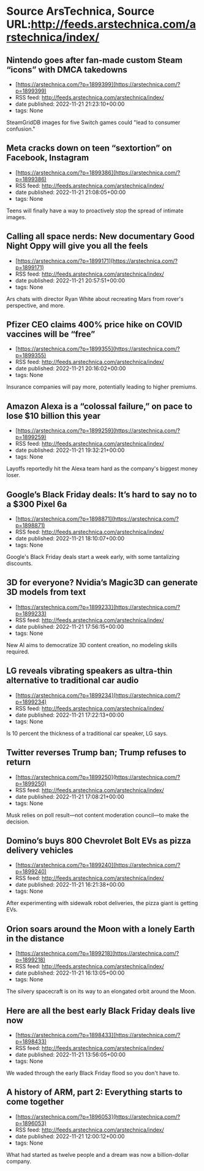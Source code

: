 # Source ArsTechnica, Source URL:http://feeds.arstechnica.com/arstechnica/index/

## Nintendo goes after fan-made custom Steam “icons” with DMCA takedowns
 - [https://arstechnica.com/?p=1899399](https://arstechnica.com/?p=1899399)
 - RSS feed: http://feeds.arstechnica.com/arstechnica/index/
 - date published: 2022-11-21 21:23:10+00:00
 - tags: None

SteamGridDB images for five Switch games could "lead to consumer confusion."

## Meta cracks down on teen “sextortion” on Facebook, Instagram
 - [https://arstechnica.com/?p=1899386](https://arstechnica.com/?p=1899386)
 - RSS feed: http://feeds.arstechnica.com/arstechnica/index/
 - date published: 2022-11-21 21:08:05+00:00
 - tags: None

Teens will finally have a way to proactively stop the spread of intimate images.

## Calling all space nerds: New documentary Good Night Oppy will give you all the feels
 - [https://arstechnica.com/?p=1899171](https://arstechnica.com/?p=1899171)
 - RSS feed: http://feeds.arstechnica.com/arstechnica/index/
 - date published: 2022-11-21 20:57:51+00:00
 - tags: None

Ars chats with director Ryan White about recreating Mars from rover's perspective, and more.

## Pfizer CEO claims 400% price hike on COVID vaccines will be “free”
 - [https://arstechnica.com/?p=1899355](https://arstechnica.com/?p=1899355)
 - RSS feed: http://feeds.arstechnica.com/arstechnica/index/
 - date published: 2022-11-21 20:16:02+00:00
 - tags: None

Insurance companies will pay more, potentially leading to higher premiums.

## Amazon Alexa is a “colossal failure,” on pace to lose $10 billion this year
 - [https://arstechnica.com/?p=1899259](https://arstechnica.com/?p=1899259)
 - RSS feed: http://feeds.arstechnica.com/arstechnica/index/
 - date published: 2022-11-21 19:32:21+00:00
 - tags: None

Layoffs reportedly hit the Alexa team hard as the company's biggest money loser.

## Google’s Black Friday deals: It’s hard to say no to a $300 Pixel 6a
 - [https://arstechnica.com/?p=1898871](https://arstechnica.com/?p=1898871)
 - RSS feed: http://feeds.arstechnica.com/arstechnica/index/
 - date published: 2022-11-21 18:10:07+00:00
 - tags: None

Google's Black Friday deals start a week early, with some tantalizing discounts.

## 3D for everyone? Nvidia’s Magic3D can generate 3D models from text
 - [https://arstechnica.com/?p=1899233](https://arstechnica.com/?p=1899233)
 - RSS feed: http://feeds.arstechnica.com/arstechnica/index/
 - date published: 2022-11-21 17:56:15+00:00
 - tags: None

New AI aims to democratize 3D content creation, no modeling skills required.

## LG reveals vibrating speakers as ultra-thin alternative to traditional car audio
 - [https://arstechnica.com/?p=1899234](https://arstechnica.com/?p=1899234)
 - RSS feed: http://feeds.arstechnica.com/arstechnica/index/
 - date published: 2022-11-21 17:22:13+00:00
 - tags: None

Is 10 percent the thickness of a traditional car speaker, LG says.

## Twitter reverses Trump ban; Trump refuses to return
 - [https://arstechnica.com/?p=1899250](https://arstechnica.com/?p=1899250)
 - RSS feed: http://feeds.arstechnica.com/arstechnica/index/
 - date published: 2022-11-21 17:08:21+00:00
 - tags: None

Musk relies on poll result—not content moderation council—to make the decision.

## Domino’s buys 800 Chevrolet Bolt EVs as pizza delivery vehicles
 - [https://arstechnica.com/?p=1899240](https://arstechnica.com/?p=1899240)
 - RSS feed: http://feeds.arstechnica.com/arstechnica/index/
 - date published: 2022-11-21 16:21:38+00:00
 - tags: None

After experimenting with sidewalk robot deliveries, the pizza giant is getting EVs.

## Orion soars around the Moon with a lonely Earth in the distance
 - [https://arstechnica.com/?p=1899218](https://arstechnica.com/?p=1899218)
 - RSS feed: http://feeds.arstechnica.com/arstechnica/index/
 - date published: 2022-11-21 16:13:05+00:00
 - tags: None

The silvery spacecraft is on its way to an elongated orbit around the Moon.

## Here are all the best early Black Friday deals live now
 - [https://arstechnica.com/?p=1898433](https://arstechnica.com/?p=1898433)
 - RSS feed: http://feeds.arstechnica.com/arstechnica/index/
 - date published: 2022-11-21 13:56:05+00:00
 - tags: None

We waded through the early Black Friday flood so you don't have to.

## A history of ARM, part 2: Everything starts to come together
 - [https://arstechnica.com/?p=1896053](https://arstechnica.com/?p=1896053)
 - RSS feed: http://feeds.arstechnica.com/arstechnica/index/
 - date published: 2022-11-21 12:00:12+00:00
 - tags: None

What had started as twelve people and a dream was now a billion-dollar company.
